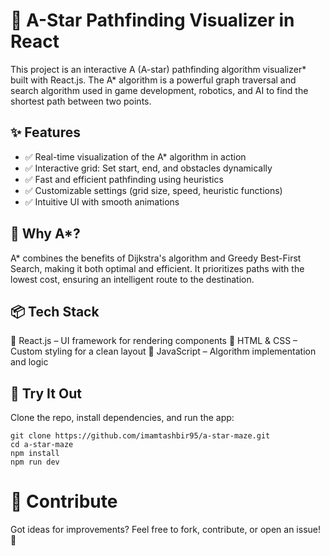 # 🚀 A-Star Pathfinding Visualizer in React
This project is an interactive A (A-star) pathfinding algorithm visualizer* built with React.js. The A* algorithm is a powerful graph traversal and search algorithm used in game development, robotics, and AI to find the shortest path between two points.

## ✨ Features
* ✅ Real-time visualization of the A* algorithm in action
* ✅ Interactive grid: Set start, end, and obstacles dynamically
* ✅ Fast and efficient pathfinding using heuristics
* ✅ Customizable settings (grid size, speed, heuristic functions)
* ✅ Intuitive UI with smooth animations

## 🎯 Why A*?
A* combines the benefits of Dijkstra's algorithm and Greedy Best-First Search, making it both optimal and efficient. It prioritizes paths with the lowest cost, ensuring an intelligent route to the destination.

## 📦 Tech Stack
🔹 React.js – UI framework for rendering components
🔹 HTML & CSS – Custom styling for a clean layout
🔹 JavaScript – Algorithm implementation and logic

## 🚀 Try It Out
Clone the repo, install dependencies, and run the app:
```
git clone https://github.com/imamtashbir95/a-star-maze.git
cd a-star-maze
npm install
npm run dev
```

# 🌟 Contribute
Got ideas for improvements? Feel free to fork, contribute, or open an issue! 🚀